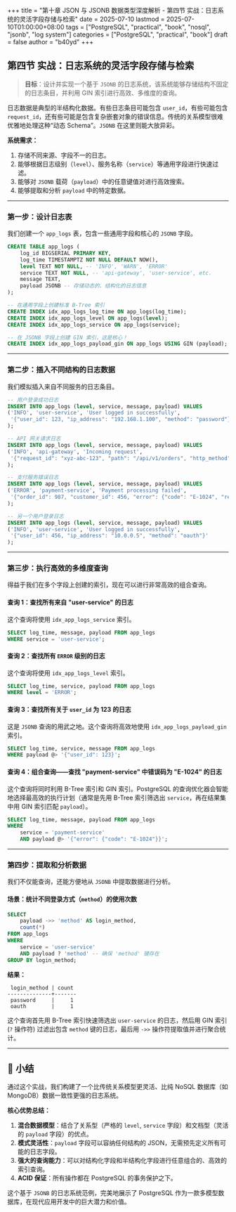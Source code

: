 +++
title = "第十章 JSON 与 JSONB 数据类型深度解析 - 第四节 实战：日志系统的灵活字段存储与检索"
date = 2025-07-10
lastmod = 2025-07-10T01:00:00+08:00
tags = ["PostgreSQL", "practical", "book", "nosql", "jsonb", "log system"]
categories = ["PostgreSQL", "practical", "book"]
draft = false
author = "b40yd"
+++

## 第四节 实战：日志系统的灵活字段存储与检索

> **目标**：设计并实现一个基于 `JSONB` 的日志系统，该系统能够存储结构不固定的日志条目，并利用 GIN 索引进行高效、多维度的查询。

日志数据是典型的半结构化数据。有些日志条目可能包含 `user_id`，有些可能包含 `request_id`，还有些可能是包含复杂嵌套对象的错误信息。传统的关系模型很难优雅地处理这种“动态 Schema”。`JSONB` 在这里则能大放异彩。

**系统需求：**
1.  存储不同来源、字段不一的日志。
2.  能够根据日志级别（`level`）、服务名称（`service`）等通用字段进行快速过滤。
3.  能够对 `JSONB` 载荷（`payload`）中的任意键值对进行高效搜索。
4.  能够提取和分析 `payload` 中的特定数据。

---

### 第一步：设计日志表

我们创建一个 `app_logs` 表，包含一些通用字段和核心的 `JSONB` 字段。

```sql
CREATE TABLE app_logs (
    log_id BIGSERIAL PRIMARY KEY,
    log_time TIMESTAMPTZ NOT NULL DEFAULT NOW(),
    level TEXT NOT NULL, -- 'INFO', 'WARN', 'ERROR'
    service TEXT NOT NULL, -- 'api-gateway', 'user-service', etc.
    message TEXT,
    payload JSONB -- 存储动态的、结构化的日志信息
);

-- 在通用字段上创建标准 B-Tree 索引
CREATE INDEX idx_app_logs_log_time ON app_logs(log_time);
CREATE INDEX idx_app_logs_level ON app_logs(level);
CREATE INDEX idx_app_logs_service ON app_logs(service);

-- 在 JSONB 字段上创建 GIN 索引，这是核心！
CREATE INDEX idx_app_logs_payload_gin ON app_logs USING GIN (payload);
```

---

### 第二步：插入不同结构的日志数据

我们模拟插入来自不同服务的日志条目。

```sql
-- 用户登录成功日志
INSERT INTO app_logs (level, service, message, payload) VALUES
('INFO', 'user-service', 'User logged in successfully',
 '{"user_id": 123, "ip_address": "192.168.1.100", "method": "password"}'
);

-- API 网关请求日志
INSERT INTO app_logs (level, service, message, payload) VALUES
('INFO', 'api-gateway', 'Incoming request',
 '{"request_id": "xyz-abc-123", "path": "/api/v1/orders", "http_method": "POST"}'
);

-- 支付服务错误日志
INSERT INTO app_logs (level, service, message, payload) VALUES
('ERROR', 'payment-service', 'Payment processing failed',
 '{"order_id": 987, "customer_id": 456, "error": {"code": "E-1024", "reason": "Insufficient funds"}}'
);

-- 另一个用户登录日志
INSERT INTO app_logs (level, service, message, payload) VALUES
('INFO', 'user-service', 'User logged in successfully',
 '{"user_id": 456, "ip_address": "10.0.0.5", "method": "oauth"}'
);
```

---

### 第三步：执行高效的多维度查询

得益于我们在多个字段上创建的索引，现在可以进行非常高效的组合查询。

#### 查询 1：查找所有来自 "user-service" 的日志

这个查询将使用 `idx_app_logs_service` 索引。
```sql
SELECT log_time, message, payload FROM app_logs
WHERE service = 'user-service';
```

#### 查询 2：查找所有 `ERROR` 级别的日志

这个查询将使用 `idx_app_logs_level` 索引。
```sql
SELECT log_time, service, payload FROM app_logs
WHERE level = 'ERROR';
```

#### 查询 3：查找所有关于 `user_id` 为 123 的日志

这是 `JSONB` 查询的用武之地。这个查询将高效地使用 `idx_app_logs_payload_gin` 索引。
```sql
SELECT log_time, service, message FROM app_logs
WHERE payload @> '{"user_id": 123}';
```

#### 查询 4：组合查询——查找 "payment-service" 中错误码为 "E-1024" 的日志

这个查询将同时利用 B-Tree 索引和 GIN 索引。PostgreSQL 的查询优化器会智能地选择最高效的执行计划（通常是先用 B-Tree 索引筛选出 `service`，再在结果集中用 GIN 索引匹配 `payload`）。

```sql
SELECT log_time, message, payload FROM app_logs
WHERE
    service = 'payment-service'
    AND payload @> '{"error": {"code": "E-1024"}}';
```

---

### 第四步：提取和分析数据

我们不仅能查询，还能方便地从 `JSONB` 中提取数据进行分析。

#### 场景：统计不同登录方式（`method`）的使用次数

```sql
SELECT
    payload ->> 'method' AS login_method,
    count(*)
FROM app_logs
WHERE
    service = 'user-service'
    AND payload ? 'method' -- 确保 'method' 键存在
GROUP BY login_method;
```
**结果：**
```
 login_method | count
--------------+-------
 password     |     1
 oauth        |     1
```
这个查询首先用 B-Tree 索引快速筛选出 `user-service` 的日志，然后用 GIN 索引 (`?` 操作符) 过滤出包含 `method` 键的日志，最后用 `->>` 操作符提取值并进行聚合统计。

---

## 📌 小结

通过这个实战，我们构建了一个比传统关系模型更灵活、比纯 NoSQL 数据库（如 MongoDB）数据一致性更强的日志系统。

**核心优势总结：**
1.  **混合数据模型**：结合了关系型（严格的 `level`, `service` 字段）和文档型（灵活的 `payload` 字段）的优点。
2.  **模式灵活性**：`payload` 字段可以容纳任何结构的 JSON，无需预先定义所有可能的日志字段。
3.  **强大的查询能力**：可以对结构化字段和半结构化字段进行任意组合的、高效的索引查询。
4.  **ACID 保证**：所有操作都在 PostgreSQL 的事务保护之下。

这个基于 `JSONB` 的日志系统范例，完美地展示了 PostgreSQL 作为一款多模型数据库，在现代应用开发中的巨大潜力和价值。

